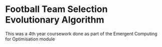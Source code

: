 # Football Team Selection Evolutionary Algorithm
 This was a 4th year coursework done as part of the Emergent Computing for Optimisation module
